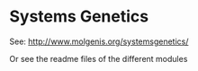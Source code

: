 Systems Genetics
================

See: http://www.molgenis.org/systemsgenetics/

Or see the readme files of the different modules 
